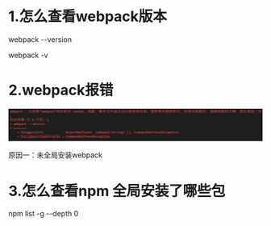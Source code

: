 # 1.怎么查看webpack版本

webpack --version

webpack -v

# 2.webpack报错

![image-20240220152338626](学习过程中查找的问题.assets/image-20240220152338626.png)

原因一：未全局安装webpack

# 3.怎么查看npm 全局安装了哪些包

npm list -g --depth 0
